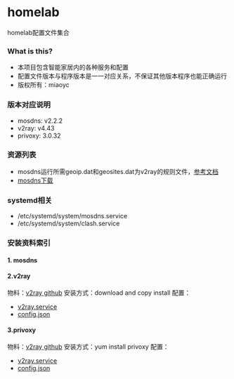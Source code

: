 # homelab
homelab配置文件集合

### What is this?
- 本项目包含智能家居内的各种服务和配置
- 配置文件版本与程序版本是一一对应关系，不保证其他版本程序也能正确运行
- 版权所有：miaoyc

### 版本对应说明
- mosdns: v2.2.2
- v2ray: v4.43
- privoxy: 3.0.32


### 资源列表
- mosdns运行所需geoip.dat和geosites.dat为v2ray的规则文件，[参考文档](https://github.com/Loyalsoldier/v2ray-rules-dat)
- [mosdns下载](https://github.com/IrineSistiana/mosdns/releases)

### systemd相关
- /etc/systemd/system/mosdns.service
- /etc/systemd/system/clash.service  

### 安装资料索引
#### 1. mosdns

#### 2.v2ray
物料：[v2ray github](https://github.com/v2fly/v2ray-core)
安装方式：download and copy install
配置：
- [v2ray.service](./v2ray/v2ray.service)
- [config.json](./v2ray/config.json)

#### 3.privoxy
物料：[v2ray github](https://github.com/v2fly/v2ray-core)
安装方式：yum install privoxy
配置：
- [v2ray.service](./v2ray/v2ray.service)
- [config.json](./v2ray/config.json)


